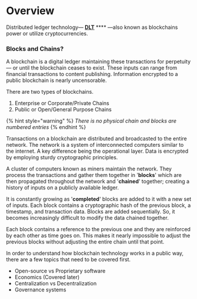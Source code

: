 # Overview

Distributed ledger technology— [**DLT**](https://en.wikipedia.org/wiki/Distributed\_ledger) **** —also known as blockchains power or utilize cryptocurrencies.

### Blocks and Chains?

A blockchain is a digital ledger maintaining these transactions for perpetuity— or until the blockchain ceases to exist. These inputs can range from financial transactions to content publishing. Information encrypted to a public blockchain is nearly uncensorable.

There are two types of blockchains.

1. Enterprise or Corporate/Private Chains
2. Public or Open/General Purpose Chains

{% hint style="warning" %}
_There is no physical chain and blocks are numbered entries_
{% endhint %}

Transactions on a blockchain are distributed and broadcasted to the entire network. The network is a system of interconnected computers similar to the internet. A key difference being the operational layer. Data is encrypted by employing sturdy cryptographic principles.&#x20;

A cluster of computers known as miners maintain the network. They process the transactions and gather them together in '**blocks**' which are then propagated throughout the network and '**chained**' together; creating a history of inputs on a publicly available ledger.&#x20;

It is constantly growing as '**completed**' blocks are added to it with a new set of inputs. Each block contains a cryptographic hash of the previous block, a timestamp, and transaction data. Blocks are added sequentially. So, it becomes increasingly difficult to modify the data chained together.&#x20;

Each block contains a reference to the previous one and they are reinforced by each other as time goes on. This makes it nearly impossible to adjust the previous blocks without adjusting the entire chain until that point.

In order to understand how blockchain technology works in a public way, there are a few topics that need to be covered first.

* Open-source vs Proprietary software
* Economics (Covered later)
* Centralization vs Decentralization
* Governance systems
